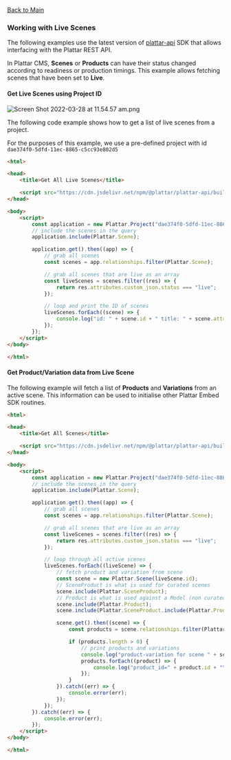 [Back to Main](../README.md)

### Working with Live Scenes

The following examples use the latest version of [plattar-api](https://github.com/Plattar/plattar-api) SDK that allows interfacing with the Plattar REST API.

In Plattar CMS, **Scenes** or **Products** can have their status changed according to readiness or production timings. This example allows fetching scenes that have been set to **Live**. 

#### Get Live Scenes using Project ID

![Screen Shot 2022-03-28 at 11.54.57 am.png](https://stoplight.io/api/v1/projects/cHJqOjEwODA2Nw/images/Y9OPi7zsyDg)

The following code example shows how to get a list of live scenes from a project.

For the purposes of this example, we use a pre-defined project with id `dae374f0-5dfd-11ec-8865-c5cc93e802d5`

```html
<html>

<head>
    <title>Get All Live Scenes</title>

    <script src="https://cdn.jsdelivr.net/npm/@plattar/plattar-api/build/es2019/plattar-api.min.js"></script>
</head>

<body>
    <script>
        const application = new Plattar.Project("dae374f0-5dfd-11ec-8865-c5cc93e802d5");
        // include the scenes in the query
        application.include(Plattar.Scene);

        application.get().then((app) => {
            // grab all scenes
            const scenes = app.relationships.filter(Plattar.Scene);

            // grab all scenes that are live as an array
            const liveScenes = scenes.filter((res) => {
                return res.attributes.custom_json.status === "live";
            });

            // loop and print the ID of scenes
            liveScenes.forEach((scene) => {
                console.log("id: " + scene.id + " title: " + scene.attributes.title);
            });
        });
    </script>
</body>

</html>
```

#### Get Product/Variation data from Live Scene

The following example will fetch a list of **Products** and **Variations** from an active scene. This information can be used to initialise other Plattar Embed SDK routines.

```html
<html>

<head>
    <title>Get All Scenes</title>

    <script src="https://cdn.jsdelivr.net/npm/@plattar/plattar-api/build/es2019/plattar-api.min.js"></script>
</head>

<body>
    <script>
        const application = new Plattar.Project("dae374f0-5dfd-11ec-8865-c5cc93e802d5");
        // include the scenes in the query
        application.include(Plattar.Scene);

        application.get().then((app) => {
            // grab all scenes
            const scenes = app.relationships.filter(Plattar.Scene);

            // grab all scenes that are live as an array
            const liveScenes = scenes.filter((res) => {
                return res.attributes.custom_json.status === "live";
            });

            // loop through all active scenes
            liveScenes.forEach((liveScene) => {
                // fetch product and variation from scene
                const scene = new Plattar.Scene(liveScene.id);
                // SceneProduct is what is used for curated scenes
                scene.include(Plattar.SceneProduct);
                // Product is what is used against a Model (non curated) scenes
                scene.include(Plattar.Product);
                scene.include(Plattar.SceneProduct.include(Plattar.Product));

                scene.get().then((scene) => {
                    const products = scene.relationships.filter(Plattar.Product);

                    if (products.length > 0) {
                        // print products and variations
                        console.log("product-variation for scene " + scene.attributes.title);
                        products.forEach((product) => {
                            console.log("product_id=" + product.id + "\nvariation_id=" + product.attributes.product_variation_id);
                        });
                    }
                }).catch((err) => {
                    console.error(err);
                });
            });
        }).catch((err) => {
            console.error(err);
        });
    </script>
</body>

</html>
```